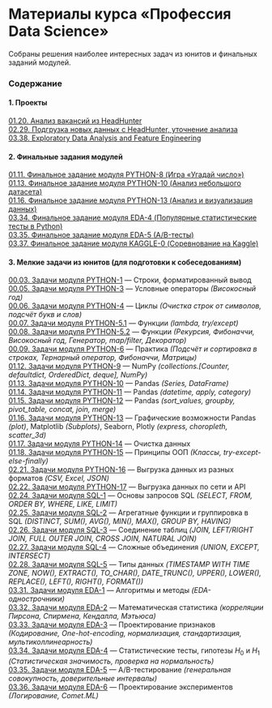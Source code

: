 # Материалы курса &laquo;Профессия Data Science&raquo; #

Собраны решения наиболее интересных задач из юнитов и финальных заданий модулей.

### Содержание ###

#### 1. Проекты ####

[01.20. Анализ вакансий из HeadHunter](01-20-PROJECT-1)    
[02.29. Подгрузка новых данных с HeadHunter, уточнение анализа](02-29-PROJECT-2)    
[03.38. Exploratory Data Analysis and Feature Engineering](03-38-PROJECT-3)    

#### 2. Финальные задания модулей ####

[01.11. Финальное задание модуля PYTHON-8 (Игра &laquo;Угадай число&raquo;)](01-11-PYTHON-8/P8_Task)    
[01.13. Финальное задание модуля PYTHON-10 (Анализ небольшого датасета)](01-13-PYTHON-10/P10_Task/P10_Task.ipynb)    
[01.16. Финальное задание модуля PYTHON-13 (Анализ и визуализация данных)](01-16-PYTHON-13/P13_Task)    
[03.34. Финальное задание модуля EDA-4 (Популярные статистические тесты в Python)](03-34-EDA-4/stat-tests-work.ipynb)    
[03.35. Финальное задание модуля EDA-5 (A/B-тесты)](03-35-EDA-5/E5_Task)    
[03.37. Финальное задание модуля KAGGLE-0 (Соревнование на Kaggle)](03-37-KAGGLE-0)    

#### 3. Мелкие задачи из юнитов (для подготовки к собеседованиям) ####

[00.03. Задачи модуля PYTHON-1](00-03-PYTHON-1)&nbsp;&mdash; Строки,
форматированный вывод    
[00.05. Задачи модуля PYTHON-3](00-05-PYTHON-3)&nbsp;&mdash; Условные операторы
*(Високосный год)*    
[00.06. Задачи модуля PYTHON-4](00-06-PYTHON-4)&nbsp;&mdash; Циклы *(Очистка
строк от символов, подсчёт букв и слов)*    
[00.07. Задачи модуля PYTHON-5.1](00-07-PYTHON-5.1)&nbsp;&mdash; Функции
*(lambda, try/except)*    
[00.08. Задачи модуля PYTHON-5.2](00-08-PYTHON-5.2)&nbsp;&mdash; Функции
*(Рекурсия, Фибоначчи, Високосный год, Генератор, map/filter, Декоратор)*    
[00.09. Задачи модуля PYTHON-6](00-09-PYTHON-6)&nbsp;&mdash; Практика
*(Подсчёт и сортировка в строках, Тернарный оператор, Фибоначчи, Матрицы)*    
[01.12. Задачи модуля PYTHON-9](01-12-PYTHON-9)&nbsp;&mdash; NumPy
*(collections.[Counter, defaultdict, OrderedDict, deque], NumPy)*    
[01.13. Задачи модуля PYTHON-10](01-13-PYTHON-10)&nbsp;&mdash; Pandas *(Series,
DataFrame)*    
[01.14. Задачи модуля PYTHON-11](01-14-PYTHON-11)&nbsp;&mdash; Pandas *(datetime,
apply, category)*    
[01.15. Задачи модуля PYTHON-12](01-15-PYTHON-12)&nbsp;&mdash; Pandas
*(sort_values, groupby, pivot_table, concat, join, merge)*    
[01.16. Задачи модуля PYTHON-13](01-16-PYTHON-13)&nbsp;&mdash; Графические
возможности Pandas *(plot)*, Matplotlib *(Subplots)*, Seaborn, Plotly *(express,
choropleth, scatter_3d)*    
[01.17. Задачи модуля PYTHON-14](01-17-PYTHON-14)&nbsp;&mdash; Очистка данных    
[01.18. Задачи модуля PYTHON-15](01-18-PYTHON-15)&nbsp;&mdash; Принципы ООП
*(Классы, try-except-else-finally)*    
[02.21. Задачи модуля PYTHON-16](02-21-PYTHON-16)&nbsp;&mdash; Выгрузка данных из
разных форматов *(CSV, Excel, JSON)*    
[02.22. Задачи модуля PYTHON-17](02-22-PYTHON-17)&nbsp;&mdash; Выгрузка данных по
сети и API    
[02.24. Задачи модуля SQL-1](02-24-SQL-1)&nbsp;&mdash; Основы запросов SQL
*(SELECT, FROM, ORDER BY, WHERE, LIKE, LIMIT)*    
[02.25. Задачи модуля SQL-2](02-25-SQL-2)&nbsp;&mdash; Агрегатные функции и
группировка в SQL *(DISTINCT, SUM(), AVG(), MIN(), MAX(), GROUP BY, HAVING)*    
[02.26. Задачи модуля SQL-3](02-26-SQL-3)&nbsp;&mdash; Соединение таблиц
*(JOIN, LEFT/RIGHT JOIN, FULL OUTER JOIN, CROSS JOIN, NATURAL JOIN)*    
[02.27. Задачи модуля SQL-4](02-27-SQL-4)&nbsp;&mdash; Сложные объединения
*(UNION, EXCEPT, INTERSECT)*    
[02.28. Задачи модуля SQL-5](02-28-SQL-5)&nbsp;&mdash; Типы данных
*(TIMESTAMP WITH TIME ZONE, NOW(), EXTRACT(), TO_CHAR(), DATE_TRUNC(), UPPER(),
LOWER(), REPLACE(), LEFT(), RIGHT(), FORMAT())*    
[03.31. Задачи модуля EDA-1](03-31-EDA-1)&nbsp;&mdash; Алгоритмы и методы
*(EDA-однострочники)*    
[03.32. Задачи модуля EDA-2](03-32-EDA-2)&nbsp;&mdash; Математическая статистика
*(корреляции Пирсона, Спирмена, Кендалла, Мэтьюса)*    
[03.33. Задачи модуля EDA-3](03-33-EDA-3)&nbsp;&mdash; Проектирование признаков
*(Кодирование, One-hot-encoding, нормализация, стандартизация,
мультиколлинеарность)*    
[03.34. Задачи модуля EDA-4](03-34-EDA-4)&nbsp;&mdash; Статистические тесты,
гипотезы $H_0$ и $H_1$ *(Статистическая значимость, проверка на нормальность)*    
[03.35. Задачи модуля EDA-5](03-35-EDA-5)&nbsp;&mdash; A/B-тестирование
*(генеральная совокупность, доверительные интервалы)*    
[03.36. Задачи модуля EDA-6](03-36-EDA-6)&nbsp;&mdash; Проектирование
экспериментов *(Логирование, Comet.ML)*    
